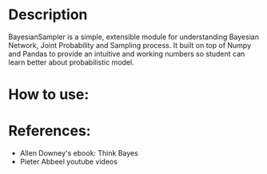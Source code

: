 # Description
BayesianSampler is a simple, extensible module for understanding Bayesian Network, Joint Probability and Sampling process.
It built on top of Numpy and Pandas to provide an intuitive and working numbers so student can learn better about probabilistic model.

# How to use:

# References:

 - Allen Downey's ebook: Think Bayes
 - Pieter Abbeel youtube videos
